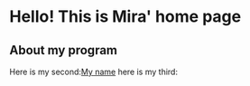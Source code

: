 # Hello! This is Mira' home page
## About my program

Here is my second:[My name](https://mirablues.github.io/Heqiong.github.io/my%20name.html)
here is my third:
